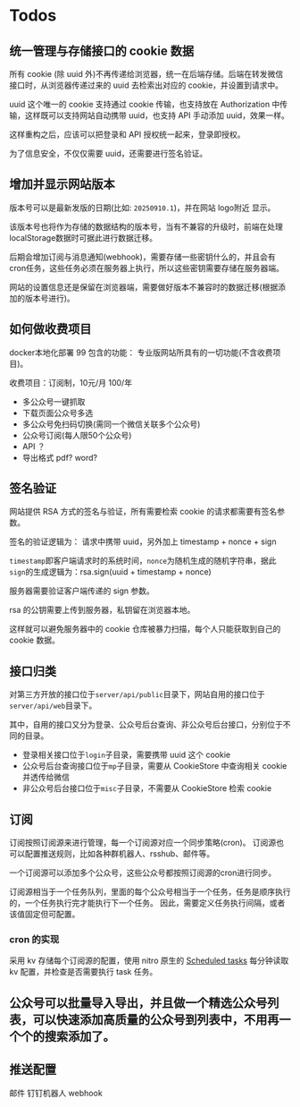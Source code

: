 # Todos

## 统一管理与存储接口的 cookie 数据

所有 cookie (除 uuid 外)不再传递给浏览器，统一在后端存储。后端在转发微信接口时，从浏览器传递过来的 uuid 去检索出对应的 cookie，并设置到请求中。

uuid 这个唯一的 cookie 支持通过 cookie 传输，也支持放在 Authorization 中传输，这样既可以支持网站自动携带 uuid，也支持 API 手动添加 uuid，效果一样。

这样重构之后，应该可以把登录和 API 授权统一起来，登录即授权。

为了信息安全，不仅仅需要 uuid，还需要进行签名验证。


## 增加并显示网站版本

版本号可以是最新发版的日期(比如: `20250910.1`)，并在网站 logo附近 显示。

该版本号也将作为存储的数据结构的版本号，当有不兼容的升级时，前端在处理localStorage数据时可据此进行数据迁移。

后期会增加订阅与消息通知(webhook)，需要存储一些密钥什么的，并且会有cron任务，这些任务必须在服务器上执行，所以这些密钥需要存储在服务器端。

网站的设置信息还是保留在浏览器端，需要做好版本不兼容时的数据迁移(根据添加的版本号进行)。


## 如何做收费项目

docker本地化部署 99
包含的功能：
专业版网站所具有的一切功能(不含收费项目)。

收费项目：订阅制，10元/月 100/年
- 多公众号一键抓取
- 下载页面公众号多选
- 多公众号免扫码切换(需同一个微信关联多个公众号)
- 公众号订阅(每人限50个公众号)
- API ？
- 导出格式 pdf? word?


## 签名验证

网站提供 RSA 方式的签名与验证，所有需要检索 cookie 的请求都需要有签名参数。

签名的验证逻辑为：
请求中携带 uuid，另外加上 timestamp + nonce + sign

`timestamp`即客户端请求时的系统时间，`nonce`为随机生成的随机字符串，据此`sign`的生成逻辑为：rsa.sign(uuid + timestamp + nonce)

服务器需要验证客户端传递的 sign 参数。

rsa 的公钥需要上传到服务器，私钥留在浏览器本地。

这样就可以避免服务器中的 cookie 仓库被暴力扫描，每个人只能获取到自己的 cookie 数据。


## 接口归类

对第三方开放的接口位于`server/api/public`目录下，网站自用的接口位于`server/api/web`目录下。

其中，自用的接口又分为登录、公众号后台查询、非公众号后台接口，分别位于不同的目录。

- 登录相关接口位于`login`子目录，需要携带 uuid 这个 cookie
- 公众号后台查询接口位于`mp`子目录，需要从 CookieStore 中查询相关 cookie 并透传给微信
- 非公众号后台接口位于`misc`子目录，不需要从 CookieStore 检索 cookie


## 订阅

订阅按照订阅源来进行管理，每一个订阅源对应一个同步策略(cron)。
订阅源也可以配置推送规则，比如各种群机器人、rsshub、邮件等。

一个订阅源可以添加多个公众号，这些公众号都按照订阅源的cron进行同步。

订阅源相当于一个任务队列，里面的每个公众号相当于一个任务，任务是顺序执行的，一个任务执行完才能执行下一个任务。
因此，需要定义任务执行间隔，或者该值固定但可配置。

### cron 的实现
采用 kv 存储每个订阅源的配置，使用 nitro 原生的 [Scheduled tasks](https://nitro.build/guide/tasks#scheduled-tasks) 每分钟读取 kv 配置，并检查是否需要执行 task 任务。

## 公众号可以批量导入导出，并且做一个精选公众号列表，可以快速添加高质量的公众号到列表中，不用再一个个的搜索添加了。

## 推送配置

邮件
钉钉机器人
webhook
